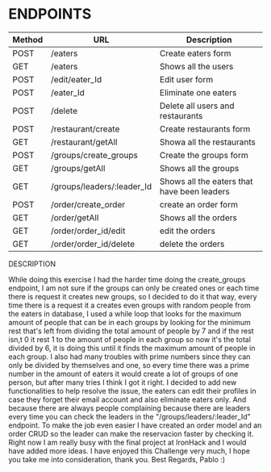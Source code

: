 # ENDPOINTS

|  Method  | URL | Description  | 
|  ----------  | ---------- | ------------  | 
|  POST  | /eaters  |  Create eaters form  | 
|  GET  | /eaters  |  Shows all the users  | 
|  POST  | /edit/eater_Id  |  Edit user form  | 
|  POST  | /eater_Id  |  Eliminate one eaters  | 
|  POST  | /delete |  Delete all users and restaurants  | 
|  POST  | /restaurant/create |  Create restaurants form  | 
|  GET  | /restaurant/getAll |  Showa all the restaurants  | 
|  POST  | /groups/create_groups |  Create the groups form  | 
|  GET  | /groups/getAll |  Shows all the groups  | 
|  GET  | /groups/leaders/:leader_Id |  Shows all the eaters that have been leaders  |
|  POST  | /order/create_order |  create an order form |
|  GET  | /order/getAll | Shows all the orders |
|  GET  | /order/order_id/edit | edit the orders |
|  GET  | /order/order_id/delete | delete the orders |


DESCRIPTION 

While doing this exercise I had the harder time doing the create_groups endpoint, I am not sure if the groups can only be created ones or each time there is request it creates new groups, so I decided to do it that way, every time there is a request it a creates even groups with random people from the eaters in database, I used a while loop that looks for the maximum amount of people that can be in each groups by looking for the minimum rest that's left from dividing the total amount of people by 7 and if the rest isn,t 0 it rest 1 to the amount of people in each group so now it's the total divided by 6, it is doing this until it finds the maximum amount of people in each group. I also had many troubles with prime numbers since they can only be divided by themselves and one, so every time there was a prime number in the amount of eaters it would create a lot of groups of one person, but after many tries I think I got it right.
I decided to add new functionalities to help resolve the issue, the eaters can edit their profiles in case they forget their email account and also eliminate eaters only. And because there are always people complaining because there are leaders every time you can check the leaders in the "/groups/leaders/:leader_Id" endpoint.
To make the job even easier I have created an order model and an order CRUD so the leader can make the reservacion faster by checking it.
Right now I am really busy with the final project at IronHack and I would have added more ideas. I have enjoyed this Challenge very much,
I hope you take me into consideration, thank you.
Best Regards,
Pablo :)











